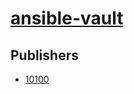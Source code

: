 # [ansible-vault](https://pypi.org/project/ansible-vault)



## Publishers
- [10100](https://pypi.org/user/10100)

